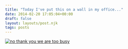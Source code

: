 ```yaml
---
title: "Today I've put this on a wall in my office..."
date: 2014-02-20 17:05:04+00:00
draft: false
layout: layouts/post.njk
tags: posts
---
```


[![no thank you we are too busy](http://laurentmaumet.com/wordpress/wp-content/uploads/2014/02/no-thank-you-we-are-too-busy.jpeg)
](http://laurentmaumet.com/english/today-ive-put-this-on-a-wall-in-my-office/no-thank-you-we-are-too-busy/)
